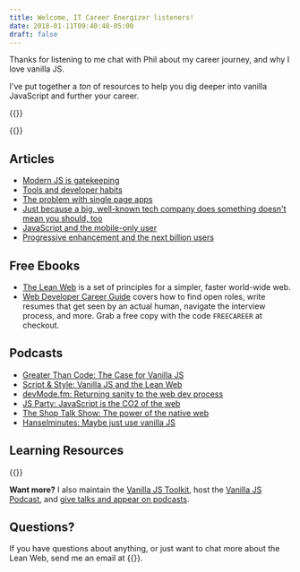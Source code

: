 ```yaml
---
title: Welcome, IT Career Energizer listeners!
date: 2018-01-11T09:40:48-05:00
draft: false
---
```


Thanks for listening to me chat with Phil about my career journey, and why I love vanilla JS.

I've put together a *ton* of resources to help you dig deeper into vanilla JavaScript and further your career.

{{<cta for="funnel">}}


{{<mailchimp intro="true">}}


## Articles

- [Modern JS is gatekeeping](/modern-js-is-gatekeeping/)
- [Tools and developer habits](/tools-and-developer-habits/)
- [The problem with single page apps](/the-problem-with-single-page-apps/)
- [Just because a big, well-known tech company does something doesn't mean you should, too](/just-because-a-big-well-known-tech-company-does-something-doesnt-mean-you-should-too/)
- [JavaScript and the mobile-only user](/javascript-and-the-mobile-only-user/)
- [Progressive enhancement and the next billion users](/progressive-enhancement-and-the-next-billion-web-users/)


## Free Ebooks

- [The Lean Web](https://leanweb.dev/) is a set of principles for a simpler, faster world-wide web.
- [Web Developer Career Guide](https://gomakethings.com/career-guide/) covers how to find open roles, write resumes that get seen by an actual human, navigate the interview process, and more. Grab a free copy with the code `FREECAREER` at checkout.


## Podcasts

- [Greater Than Code: The Case for Vanilla JS](https://www.greaterthancode.com/the-case-for-vanilla-javascript)
- [Script & Style: Vanilla JS and the Lean Web](https://scriptandstyle.simplecast.com/episodes/vanilla-javascript-with-chris-ferdinandi)
- [devMode.fm: Returning sanity to the web dev process](https://devmode.fm/episodes/returning-sanity-to-the-webdev-process?mc_cid=d0351d5f34&mc_eid=7dddaa071c)
- [JS Party: JavaScript is the CO2 of the web](https://changelog.com/jsparty/80)
- [The Shop Talk Show: The power of the native web](https://shoptalkshow.com/episodes/274-vanilla-js-chris-ferdinandi/)
- [Hanselminutes: Maybe just use vanilla JS](https://hanselminutes.com/598/maybe-just-use-vanilla-javascript-with-chris-ferdinandi)


## Learning Resources

{{<cta for="products">}}

**Want more?** I also maintain the [Vanilla JS Toolkit](https://vanillajstoolkit.com), host the [Vanilla JS Podcast](https://vanillajspodcast.com), and [give talks and appear on podcasts](/talks).


## Questions?

If you have questions about anything, or just want to chat more about the Lean Web, send me an email at {{<email>}}.